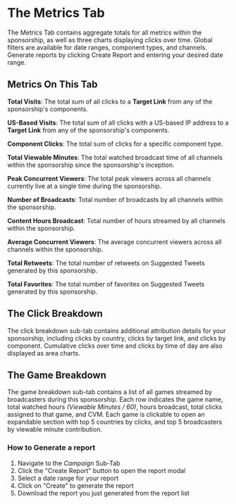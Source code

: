The Metrics Tab
================

The Metrics Tab contains aggregate totals for all metrics within the sponsorship, as well as three charts displaying clicks over time. Global filters are available for date ranges, component types, and channels. Generate reports by clicking Create Report and entering your desired date range.

## Metrics On This Tab

**Total Visits**: The total sum of all clicks to a **Target Link** from any of the sponsorship's components.

**US-Based Visits**: The total sum of all clicks with a US-based IP address to a **Target Link** from any of the sponsorship's components.

**Component Clicks**: The total sum of clicks for a specific component type.

**Total Viewable Minutes**: The total watched broadcast time of all channels within the sponsorship since the sponsorship's inception.

**Peak Concurrent Viewers**: The total peak viewers across all channels currently live at a single time during the sponsorship.

**Number of Broadcasts**: Total number of broadcasts by all channels within the sponsorship.

**Content Hours Broadcast**: Total number of hours streamed by all channels within the sponsorship.

**Average Concurrent Viewers**: The average concurrent viewers across all channels within the sponsorship.

**Total Retweets**: The total number of retweets on Suggested Tweets generated by this sponsorship.

**Total Favorites**: The total number of favorites on Suggested Tweets generated by this sponsorship.

## The Click Breakdown
The click breakdown sub-tab contains additional attribution details for your sponsorship, including clicks by country, clicks by target link, and clicks by component. Cumulative clicks over time and clicks by time of day are also displayed as area charts.

## The Game Breakdown
The game breakdown sub-tab contains a list of all games streamed by broadcasters during this sponsorship. Each row indicates the game name, total watched hours _(Viewable Minutes / 60)_, hours broadcast, total clicks assigned to that game, and CVM. Each game is clickable to open an expandable section with top 5 countries by clicks, and top 5 broadcasters by viewable minute contribution.

### How to Generate a report

1. Navigate to the *Campaign* Sub-Tab
2. Click the "Create Report" button to open the report modal
3. Select a date range for your report
4. Click on "Create" to generate the report
5. Download the report you just generated from the report list
